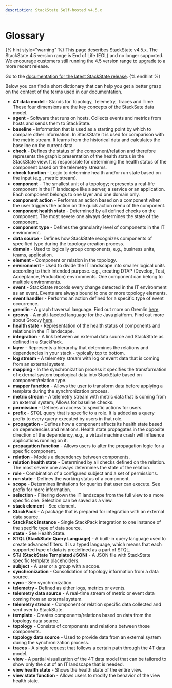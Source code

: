 ```yaml
---
description: StackState Self-hosted v4.5.x
---
```


# Glossary

{% hint style="warning" %}
This page describes StackState v4.5.x.
The StackState 4.5 version range is End of Life (EOL) and no longer supported. We encourage customers still running the 4.5 version range to upgrade to a more recent release.

Go to the [documentation for the latest StackState release](https://docs.stackstate.com/use/glossary).
{% endhint %}

Below you can find a short dictionary that can help you get a better grasp on the context of the terms used in our documentation.

* **4T data model -** Stands for Topology, Telemetry, Traces and Time. These four dimensions are the key concepts of the StackSate data model.
* **agent** - Software that runs on hosts. Collects events and metrics from hosts and sends them to StackState.
* **baseline** - Information that is used as a starting point by which to compare other information. In StackState it is used for comparison with the metric stream. It learns from the historical data and calculates the baseline on the current data.
* **check** - Defines the status of the component/relation and therefore represents the graphic presentation of the health status in the StackState view. It is responsible for determining the health status of the component based on the telemetry streams.
* **check function** - Logic to determine health and/or run state based on the input \(e.g., metric stream\).
* **component** - The smallest unit of a topology; represents a real-life component in the IT landscape like a server, a service or an application. Each component belongs to one layer and one domain only.
* **component action** - Performs an action based on a component when the user triggers the action on the quick action menu of the component.
* **component health state** - Determined by all defined checks on the component. The most severe one always determines the state of the component.
* **component type** - Defines the granularity level of components in the IT environment.
* **data source** - Defines how StackState recognizes components of specified type during the topology creation process.
* **domain** - Used to logically group components, e.g., business units, teams, application.
* **element** - Component or relation in the topology.
* **environment** - Used to divide the IT landscape into smaller logical units according to their intended purpose. e.g., creating DTAP \(Develop, Test, Acceptance, Production\) environments. One component can belong to multiple environments.
* **event** - StackState records every change detected in the IT environment as an event. Events are always bound to one or more topology elements.
* **event handler** - Performs an action defined for a specific type of event occurrence.
* **gremlin** - A graph traversal language. Find out more on Gremlin [here](https://tinkerpop.apache.org/gremlin.html).
* **groovy** - A multi-faceted language for the Java platform. Find out more about Groovy [here](https://groovy-lang.org/).
* **health state** - Representation of the health status of components and relations in the IT landscape.
* **integration** - A link between an external data source and StackState as defined in a StackPack.
* **layer** - Represents a hierarchy that determines the relations and dependencies in your stack - typically top to bottom.
* **log stream** - A telemetry stream with log or event data that is coming from an external system.
* **mapping** - In the synchronization process it specifies the transformation of external system topological data into StackState based on component/relation type.
* **mapper function** - Allows the user to transform data before applying a template during the synchronization process.
* **metric stream** - A telemetry stream with metric data that is coming from an external system; Allows for baseline checks.
* **permission** - Defines an access to specific actions for users.
* **prefix** - STQL query that is specific to a role. It is added as a query prefix to every query executed by users in that role.
* **propagation** - Defines how a component affects its health state based on dependencies and relations. Health state propagates in the opposite direction of the dependency, e.g., a virtual machine crash will influence applications running on it.
* **propagation function** - Allows users to alter the propagation logic for a specific component.
* **relation** - Models a dependency between components.
* **relation health state** - Determined by all checks defined on the relation. The most severe one always determines the state of the relation.
* **role** - Combination of a configured subject and a set of permissions.
* **run state** - Defines the working status of a component.
* **scope** - Determines limitations for queries that user can execute. See prefix for more information.
* **selection** - Filtering down the IT landscape from the full view to a more specific one. Selection can be saved as a view.
* **stack element** - See element.
* **StackPack** - A package that is prepared for integration with an external data source.
* **StackPack instance** - Single StackPack integration to one instance of the specific type of data source.
* **state** - See Health State.
* **STQL \(StackState Query Language\)** - A built-in query language used to create advanced filters. It is a typed language, which means that each supported type of data is predefined as a part of STQL.
* **STJ \(StackState Templated JSON\)** - A JSON file with StackState specific template placeholders.
* **subject** - A user or a group with a scope.
* **synchronization** - Consolidation of topology information from a data source.
* **sync** - See synchronization.
* **telemetry -** Defined as either logs, metrics or events.
* **telemetry data source** - A real-time stream of metric or event data coming from an external system.
* **telemetry stream** - Component or relation specific data collected and sent over to StackState.
* **template** - Creates components/relations based on data from the topology data source.
* **topology** - Consists of components and relations between those components.
* **topology data source** - Used to provide data from an external system during the synchronization process.
* **traces** - A single request that follows a certain path through the 4T data model.
* **view** - A partial visualization of the 4T data model that can be tailored to show only the cut of an IT landscape that is needed.
* **view health state** - Shows the health state of the entire view.
* **view state function** - Allows users to modify the behavior of the view health state.

